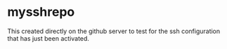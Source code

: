 # mysshrepo
This created directly on the github server to test for the ssh configuration that has just been activated.
